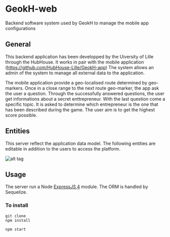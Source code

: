 # GeokH-web

Backend software system used by GeokH to manage the mobile app configurations

## General

This backend application has been developped by the Uiversity of Lille through the HubHouse.
It works in pair with the mobile application (https://github.com/HubHouse-Lille/GeokH-app)
The system allows an admin of the system to manage all external data to the application.

The mobile application provide a geo-localised route determined by geo-markers.
Once in a close range to the next route geo-marker, the app ask the user a question.
Through the successfully answered questions, the user get informations about a secret enttrepreneur.
With the last question come a specific topic. It is asked to determine which entrepreneur is the one that has been described during the game.
The user aim is to get the highest score possible.

## Entities

This server reflect the application data model. The following entities are editable in addition to the users to access the platform.

![alt tag](https://raw.githubusercontent.com/jvdurieu/GeokH-web/dev/public/img/modeldb.png)


## Usage

The server run a Node [ExpressJS 4](http://expressjs.com/) module. The ORM is handled by Sequelize.

### To install

```
git clone
npm install

npm start
```
